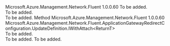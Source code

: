 <Type Name="IWithPathIncluded&lt;ReturnT&gt;" FullName="Microsoft.Azure.Management.Network.Fluent.ApplicationGatewayRedirectConfiguration.UpdateDefinition.IWithPathIncluded&lt;ReturnT&gt;">
  <TypeSignature Language="C#" Value="public interface IWithPathIncluded&lt;ReturnT&gt;" />
  <TypeSignature Language="ILAsm" Value=".class public interface auto ansi abstract IWithPathIncluded`1&lt;ReturnT&gt;" />
  <TypeSignature Language="DocId" Value="T:Microsoft.Azure.Management.Network.Fluent.ApplicationGatewayRedirectConfiguration.UpdateDefinition.IWithPathIncluded`1" />
  <TypeSignature Language="VB.NET" Value="Public Interface IWithPathIncluded(Of ReturnT)" />
  <TypeSignature Language="F#" Value="type IWithPathIncluded&lt;'ReturnT&gt; = interface" />
  <AssemblyInfo>
    <AssemblyName>Microsoft.Azure.Management.Network.Fluent</AssemblyName>
    <AssemblyVersion>1.0.0.60</AssemblyVersion>
  </AssemblyInfo>
  <TypeParameters>
    <TypeParameter Name="ReturnT" />
  </TypeParameters>
  <Interfaces />
  <Docs>
    <typeparam name="ReturnT">To be added.</typeparam>
    <summary>To be added.</summary>
    <remarks>To be added.</remarks>
  </Docs>
  <Members>
    <Member MemberName="WithPathIncluded">
      <MemberSignature Language="C#" Value="public Microsoft.Azure.Management.Network.Fluent.ApplicationGatewayRedirectConfiguration.UpdateDefinition.IWithAttach&lt;ReturnT&gt; WithPathIncluded ();" />
      <MemberSignature Language="ILAsm" Value=".method public hidebysig newslot virtual instance class Microsoft.Azure.Management.Network.Fluent.ApplicationGatewayRedirectConfiguration.UpdateDefinition.IWithAttach`1&lt;!ReturnT&gt; WithPathIncluded() cil managed" />
      <MemberSignature Language="DocId" Value="M:Microsoft.Azure.Management.Network.Fluent.ApplicationGatewayRedirectConfiguration.UpdateDefinition.IWithPathIncluded`1.WithPathIncluded" />
      <MemberSignature Language="VB.NET" Value="Public Function WithPathIncluded () As IWithAttach(Of ReturnT)" />
      <MemberSignature Language="F#" Value="abstract member WithPathIncluded : unit -&gt; Microsoft.Azure.Management.Network.Fluent.ApplicationGatewayRedirectConfiguration.UpdateDefinition.IWithAttach&lt;'ReturnT&gt;" Usage="iWithPathIncluded.WithPathIncluded " />
      <MemberType>Method</MemberType>
      <AssemblyInfo>
        <AssemblyName>Microsoft.Azure.Management.Network.Fluent</AssemblyName>
        <AssemblyVersion>1.0.0.60</AssemblyVersion>
      </AssemblyInfo>
      <ReturnValue>
        <ReturnType>Microsoft.Azure.Management.Network.Fluent.ApplicationGatewayRedirectConfiguration.UpdateDefinition.IWithAttach&lt;ReturnT&gt;</ReturnType>
      </ReturnValue>
      <Parameters />
      <Docs>
        <summary>To be added.</summary>
        <returns>To be added.</returns>
        <remarks>To be added.</remarks>
      </Docs>
    </Member>
  </Members>
</Type>